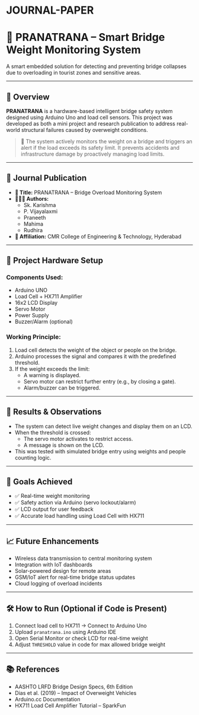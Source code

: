 # JOURNAL-PAPER
# 🚨 PRANATRANA – Smart Bridge Weight Monitoring System

A smart embedded solution for detecting and preventing bridge collapses due to overloading in tourist zones and sensitive areas.

---

## 📘 Overview

**PRANATRANA** is a hardware-based intelligent bridge safety system designed using Arduino Uno and load cell sensors. This project was developed as both a mini project and research publication to address real-world structural failures caused by overweight conditions.

> 📄 The system actively monitors the weight on a bridge and triggers an alert if the load exceeds its safety limit. It prevents accidents and infrastructure damage by proactively managing load limits.

---

## 🔬 Journal Publication

- **📑 Title:** PRANATRANA – Bridge Overload Monitoring System  
- **🧑‍🤝‍🧑 Authors:**  
  - Sk. Karishma  
  - P. Vijayalaxmi  
  - Praneeth  
  - Mahima  
  - Rudhira  
- **🏫 Affiliation:** CMR College of Engineering & Technology, Hyderabad 

---

## 🔧 Project Hardware Setup

### Components Used:
- Arduino UNO
- Load Cell + HX711 Amplifier
- 16x2 LCD Display
- Servo Motor
- Power Supply
- Buzzer/Alarm (optional)

### Working Principle:
1. Load cell detects the weight of the object or people on the bridge.
2. Arduino processes the signal and compares it with the predefined threshold.
3. If the weight exceeds the limit:
   - A warning is displayed.
   - Servo motor can restrict further entry (e.g., by closing a gate).
   - Alarm/buzzer can be triggered.

---

## 🧪 Results & Observations

- The system can detect live weight changes and display them on an LCD.
- When the threshold is crossed:
  - The servo motor activates to restrict access.
  - A message is shown on the LCD.
- This was tested with simulated bridge entry using weights and people counting logic.

---

## 🎯 Goals Achieved

- ✅ Real-time weight monitoring
- ✅ Safety action via Arduino (servo lockout/alarm)
- ✅ LCD output for user feedback
- ✅ Accurate load handling using Load Cell with HX711

---

## 📈 Future Enhancements

- Wireless data transmission to central monitoring system
- Integration with IoT dashboards
- Solar-powered design for remote areas
- GSM/IoT alert for real-time bridge status updates
- Cloud logging of overload incidents

---

## 🛠️ How to Run (Optional if Code is Present)

1. Connect load cell to HX711 → Connect to Arduino Uno
2. Upload `pranatrana.ino` using Arduino IDE
3. Open Serial Monitor or check LCD for real-time weight
4. Adjust `THRESHOLD` value in code for max allowed bridge weight

---

## 📚 References

- AASHTO LRFD Bridge Design Specs, 6th Edition
- Dias et al. (2019) – Impact of Overweight Vehicles
- Arduino.cc Documentation
- HX711 Load Cell Amplifier Tutorial – SparkFun

